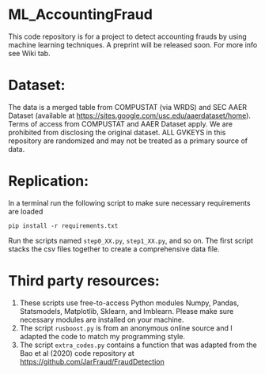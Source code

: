 # ML_AccountingFraud

This code repository is for a project to detect accounting frauds by using machine learning techniques. A preprint will be released soon. For more info see Wiki tab. 


# Dataset:

The data is a merged table from COMPUSTAT (via WRDS) and SEC AAER Dataset (available at https://sites.google.com/usc.edu/aaerdataset/home). Terms of access from COMPUSTAT and AAER Dataset apply. We are prohibited from disclosing the original dataset. ALL GVKEYS in this repository are randomized and may not be treated as a primary source of data.

# Replication:

In a terminal run the following script to make sure necessary requirements are loaded

`pip install -r requirements.txt`

Run the scripts named `step0_XX.py`, `step1_XX.py`, and so on. The first script stacks the csv files together to create a comprehensive data file. 

# Third party resources:
1) These scripts use free-to-access Python modules Numpy, Pandas, Statsmodels, Matplotlib, Sklearn, and Imblearn. Please make sure necessary modules are installed on your machine. 
2) The script `rusboost.py` is from an anonymous online source and I adapted the code to match my programming style.
3) The script `extra_codes.py` contains a function that was adapted from the Bao et al (2020) code repository at https://github.com/JarFraud/FraudDetection
